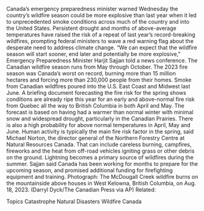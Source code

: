 Canada’s emergency preparedness minister warned Wednesday the country’s wildfire season could be more explosive than last year when it led to unprecedented smoke conditions across much of the country and into the United States.
Persistent drought and months of above-average temperatures have raised the risk of a repeat of last year’s record-breaking wildfires, prompting federal ministers to wave a red warning flag about the desperate need to address climate change.
“We can expect that the wildfire season will start sooner, end later and potentially be more explosive,” Emergency Preparedness Minister Harjit Sajjan told a news conference.
The Canadian wildfire season runs from May through October.
The 2023 fire season was Canada’s worst on record, burning more than 15 million hectares and forcing more than 230,000 people from their homes.
Smoke from Canadian wildfires poured into the U.S. East Coast and Midwest last June.
A briefing document forecasting the fire risk for the spring shows conditions are already ripe this year for an early and above-normal fire risk from Quebec all the way to British Columbia in both April and May.
The forecast is based on having had a warmer than normal winter with minimal snow and widespread drought, particularly in the Canadian Prairies. There is also a high probability for above normal temperatures in April, May and June.
Human activity is typically the main fire risk factor in the spring, said Michael Norton, the director general of the Northern Forestry Centre at Natural Resources Canada.
That can include careless burning, campfires, fireworks and the heat from off-road vehicles igniting grass or other debris on the ground. Lightning becomes a primary source of wildfires during the summer.
Sajjan said Canada has been working for months to prepare for the upcoming season, and promised additional funding for firefighting equipment and training.
Photograph: The McDougall Creek wildfire burns on the mountainside above houses in West Kelowna, British Columbia, on Aug. 18, 2023. (Darryl Dyck/The Canadian Press via AP)
Related:

Topics
Catastrophe
Natural Disasters
Wildfire
Canada
